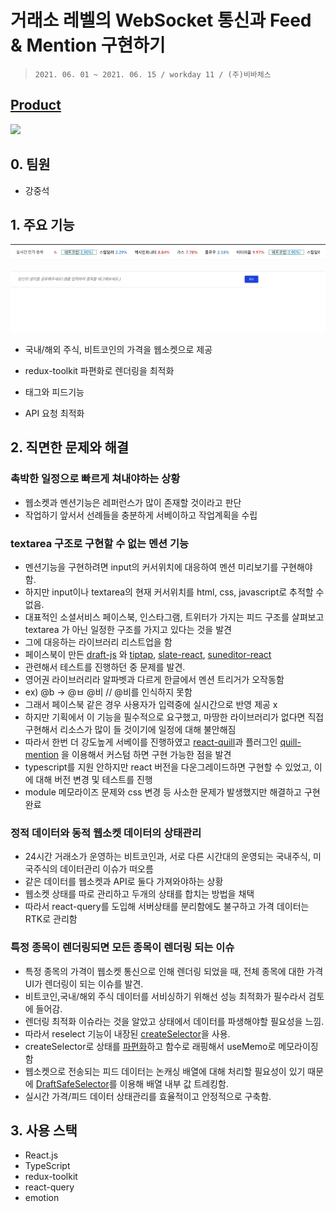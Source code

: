 # 거래소 레벨의 WebSocket 통신과 Feed & Mention 구현하기

> `2021. 06. 01 ~ 2021. 06. 15 / workday 11 / (주)비바체스`

## [Product](https://antville.kr/)

![](src/images/product.gif)

## 0. 팀원

- 강중석

## 1. 주요 기능

![](src/images/websocket.gif)

![](src/images/mention.gif)

- 국내/해외 주식, 비트코인의 가격을 웹소켓으로 제공

- redux-toolkit 파편화로 렌더링을 최적화

- 태그와 피드기능

- API 요청 최적화

## 2. 직면한 문제와 해결

### 촉박한 일정으로 빠르게 쳐내야하는 상황

- 웹소켓과 멘션기능은 레퍼런스가 많이 존재할 것이라고 판단
- 작업하기 앞서서 선례들을 충분하게 서베이하고 작업계획을 수립

### textarea 구조로 구현할 수 없는 멘션 기능

- 멘션기능을 구현하려면 input의 커서위치에 대응하여 멘션 미리보기를 구현해야 함.
- 하지만 input이나 textarea의 현재 커서위치를 html, css, javascript로 추적할 수 없음.
- 대표적인 소셜서비스 페이스북, 인스타그램, 트위터가 가지는 피드 구조를 살펴보고 textarea 가 아닌 일정한 구조를 가지고 있다는 것을 발견
- 그에 대응하는 라이브러리 리스트업을 함
- 페이스북이 만든 [draft-js](https://draftjs.org/docs/getting-started) 와 [tiptap](https://tiptap.dev/), [slate-react](https://docs.slatejs.org/libraries/slate-react), [suneditor-react](http://suneditor.com/sample/index.html)
- 관련해서 테스트를 진행하던 중 문제를 발견.
- 영어권 라이브러리라 알파벳과 다르게 한글에서 멘션 트리거가 오작동함
- ex) @b -> @ㅂ @비 // @비를 인식하지 못함
- 그래서 페이스북 같은 경우 사용자가 입력중에 실시간으로 반영 제공 x
- 하지만 기획에서 이 기능을 필수적으로 요구했고, 마땅한 라이브러리가 없다면 직접 구현해서 리소스가 많이 들 것이기에 일정에 대해 불안해짐
- 따라서 한번 더 강도높게 서베이를 진행하였고 [react-quill](https://github.com/zenoamaro/react-quill)과 플러그인 [quill-mention](https://github.com/quill-mention/quill-mention) 을 이용해서 커스텀 하면 구현 가능한 점을 발견
- typescript를 지원 안하지만 react 버전을 다운그레이드하면 구현할 수 있었고, 이에 대해 버전 변경 및 테스트를 진행
- module 메모라이즈 문제와 css 변경 등 사소한 문제가 발생했지만 해결하고 구현 완료

### 정적 데이터와 동적 웹소켓 데이터의 상태관리

- 24시간 거래소가 운영하는 비트코인과, 서로 다른 시간대의 운영되는 국내주식, 미국주식의 데이터관리 이슈가 떠오름
- 같은 데이터를 웹소켓과 API로 둘다 가져와야하는 상황
- 웹소켓 상태를 따로 관리하고 두개의 상태를 합치는 방법을 채택
- 따라서 react-query를 도입해 서버상태를 분리함에도 불구하고 가격 데이터는 RTK로 관리함

### 특정 종목이 렌더링되면 모든 종목이 렌더링 되는 이슈

- 특정 종목의 가격이 웹소켓 통신으로 인해 렌더링 되었을 때, 전체 종목에 대한 가격 UI가 렌더링이 되는 이슈를 발견.
- 비트코인,국내/해외 주식 데이터를 서비싱하기 위해선 성능 최적화가 필수라서 검토에 들어감.
- 렌더링 최적화 이슈라는 것을 알았고 상태에서 데이터를 파생해야할 필요성을 느낌.
- 따라서 reselect 기능이 내장된 [createSelector](https://redux-toolkit.js.org/api/createSelector)을 사용.
- createSelector로 상태를 [파편화](https://blog.isquaredsoftware.com/2017/12/idiomatic-redux-using-reselect-selectors/)하고 함수로 래핑해서 useMemo로 메모라이징함
- 웹소켓으로 전송되는 피드 데이터는 논캐싱 배열에 대해 처리할 필요성이 있기 때문에 [DraftSafeSelector](https://redux-toolkit.js.org/api/createSelector)를 이용해 배열 내부 값 트레킹함.
- 실시간 가격/피드 데이터 상태관리를 효율적이고 안정적으로 구축함.

## 3. 사용 스택

- React.js
- TypeScript
- redux-toolkit
- react-query
- emotion
